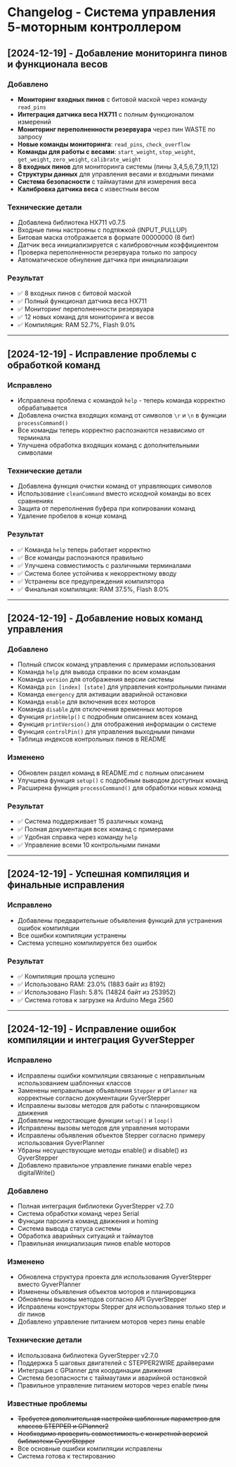 # Changelog - Система управления 5-моторным контроллером

## [2024-12-19] - Добавление мониторинга пинов и функционала весов

### Добавлено
- **Мониторинг входных пинов** с битовой маской через команду `read_pins`
- **Интеграция датчика веса HX711** с полным функционалом измерений
- **Мониторинг переполненности резервуара** через пин WASTE по запросу
- **Новые команды мониторинга**: `read_pins`, `check_overflow`
- **Команды для работы с весами**: `start_weight`, `stop_weight`, `get_weight`, `zero_weight`, `calibrate_weight`
- **8 входных пинов** для мониторинга системы (пины 3,4,5,6,7,9,11,12)
- **Структуры данных** для управления весами и входными пинами
- **Система безопасности** с таймаутами для измерения веса
- **Калибровка датчика веса** с известным весом

### Технические детали
- Добавлена библиотека HX711 v0.7.5
- Входные пины настроены с подтяжкой (INPUT_PULLUP)
- Битовая маска отображается в формате 00000000 (8 бит)
- Датчик веса инициализируется с калибровочным коэффициентом
- Проверка переполненности резервуара только по запросу
- Автоматическое обнуление датчика при инициализации

### Результат
- ✅ 8 входных пинов с битовой маской
- ✅ Полный функционал датчика веса HX711
- ✅ Мониторинг переполненности резервуара
- ✅ 12 новых команд для мониторинга и весов
- ✅ Компиляция: RAM 52.7%, Flash 9.0%

---

## [2024-12-19] - Исправление проблемы с обработкой команд

### Исправлено
- Исправлена проблема с командой `help` - теперь команда корректно обрабатывается
- Добавлена очистка входящих команд от символов `\r` и `\n` в функции `processCommand()`
- Все команды теперь корректно распознаются независимо от терминала
- Улучшена обработка входящих команд с дополнительными символами

### Технические детали
- Добавлена функция очистки команд от управляющих символов
- Использование `cleanCommand` вместо исходной команды во всех сравнениях
- Защита от переполнения буфера при копировании команд
- Удаление пробелов в конце команд

### Результат
- ✅ Команда `help` теперь работает корректно
- ✅ Все команды распознаются правильно
- ✅ Улучшена совместимость с различными терминалами
- ✅ Система более устойчива к некорректному вводу
- ✅ Устранены все предупреждения компилятора
- ✅ Финальная компиляция: RAM 37.5%, Flash 8.0%

---

## [2024-12-19] - Добавление новых команд управления

### Добавлено
- Полный список команд управления с примерами использования
- Команда `help` для вывода справки по всем командам
- Команда `version` для отображения версии системы
- Команда `pin [index] [state]` для управления контрольными пинами
- Команда `emergency` для активации аварийной остановки
- Команда `enable` для включения всех моторов
- Команда `disable` для отключения временных моторов
- Функция `printHelp()` с подробным описанием всех команд
- Функция `printVersion()` для отображения информации о системе
- Функция `controlPin()` для управления выходными пинами
- Таблица индексов контрольных пинов в README

### Изменено
- Обновлен раздел команд в README.md с полным описанием
- Улучшена функция `setup()` с подробным выводом доступных команд
- Расширена функция `processCommand()` для обработки новых команд

### Результат
- ✅ Система поддерживает 15 различных команд
- ✅ Полная документация всех команд с примерами
- ✅ Удобная справка через команду `help`
- ✅ Управление всеми 10 контрольными пинами

---

## [2024-12-19] - Успешная компиляция и финальные исправления

### Исправлено
- Добавлены предварительные объявления функций для устранения ошибок компиляции
- Все ошибки компиляции устранены
- Система успешно компилируется без ошибок

### Результат
- ✅ Компиляция прошла успешно
- ✅ Использовано RAM: 23.0% (1883 байт из 8192)
- ✅ Использовано Flash: 5.8% (14824 байт из 253952)
- ✅ Система готова к загрузке на Arduino Mega 2560

---

## [2024-12-19] - Исправление ошибок компиляции и интеграция GyverStepper

### Исправлено
- Исправлены ошибки компиляции связанные с неправильным использованием шаблонных классов
- Заменены неправильные объявления `Stepper` и `GPlanner` на корректные согласно документации GyverStepper
- Исправлены вызовы методов для работы с планировщиком движения
- Добавлены недостающие функции `setup()` и `loop()`
- Исправлены вызовы методов для управления моторами
- Исправлены объявления объектов Stepper согласно примеру использования GyverPlanner
- Убраны несуществующие методы enable() и disable() из GyverStepper
- Добавлено правильное управление пинами enable через digitalWrite()

### Добавлено
- Полная интеграция библиотеки GyverStepper v2.7.0
- Система обработки команд через Serial
- Функции парсинга команд движения и homing
- Система вывода статуса системы
- Обработка аварийных ситуаций и таймаутов
- Правильная инициализация пинов enable моторов

### Изменено
- Обновлена структура проекта для использования GyverStepper вместо GyverPlanner
- Изменены объявления объектов моторов и планировщика
- Обновлены вызовы методов согласно API GyverStepper
- Исправлены конструкторы Stepper для использования только step и dir пинов
- Добавлено управление питанием моторов через пины enable

### Технические детали
- Использована библиотека GyverStepper v2.7.0
- Поддержка 5 шаговых двигателей с STEPPER2WIRE драйверами
- Интеграция с GPlanner для координации движения
- Система безопасности с таймаутами и аварийной остановкой
- Правильное управление питанием моторов через enable пины

### Известные проблемы
- ~~Требуется дополнительная настройка шаблонных параметров для классов STEPPER и GPlanner2~~
- ~~Необходимо проверить совместимость с конкретной версией библиотеки GyverStepper~~
- Все основные ошибки компиляции исправлены
- Система готова к тестированию
